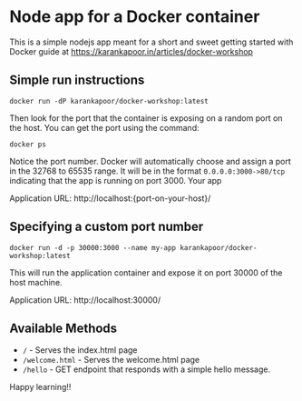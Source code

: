 # Node app for a Docker container

This is a simple nodejs app meant for a short and sweet getting started with Docker guide at https://karankapoor.in/articles/docker-workshop

## Simple run instructions

`docker run -dP karankapoor/docker-workshop:latest`

Then look for the port that the container is exposing on a random port on the host. You can get the port using the command:

`docker ps`

Notice the port number. Docker will automatically choose and assign a port in the 32768 to 65535 range.
It will be in the format `0.0.0.0:3000->80/tcp` indicating that the app is running on port 3000.
Your app

Application URL: http://localhost:{port-on-your-host}/

## Specifying a custom port number

`docker run -d -p 30000:3000 --name my-app karankapoor/docker-workshop:latest`

This will run the application container and expose it on port 30000 of the host machine.

Application URL: http://localhost:30000/

## Available Methods

- `/` - Serves the index.html page
- `/welcome.html` - Serves the welcome.html page
- `/hello` - GET endpoint that responds with a simple hello message.

Happy learning!!